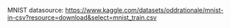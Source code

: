 MNIST datasource: https://www.kaggle.com/datasets/oddrationale/mnist-in-csv?resource=download&select=mnist_train.csv
